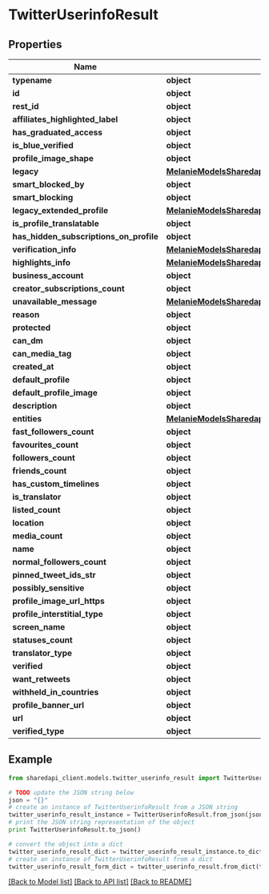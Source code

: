 # TwitterUserinfoResult


## Properties
Name | Type | Description | Notes
------------ | ------------- | ------------- | -------------
**typename** | **object** |  | [optional] 
**id** | **object** |  | [optional] 
**rest_id** | **object** |  | [optional] 
**affiliates_highlighted_label** | **object** |  | [optional] 
**has_graduated_access** | **object** |  | [optional] 
**is_blue_verified** | **object** |  | [optional] 
**profile_image_shape** | **object** |  | [optional] 
**legacy** | [**MelanieModelsSharedapiTwitterScreenNameLegacy**](MelanieModelsSharedapiTwitterScreenNameLegacy.md) |  | [optional] 
**smart_blocked_by** | **object** |  | [optional] 
**smart_blocking** | **object** |  | [optional] 
**legacy_extended_profile** | [**MelanieModelsSharedapiTwitterScreenNameLegacyExtendedProfile**](MelanieModelsSharedapiTwitterScreenNameLegacyExtendedProfile.md) |  | [optional] 
**is_profile_translatable** | **object** |  | [optional] 
**has_hidden_subscriptions_on_profile** | **object** |  | [optional] 
**verification_info** | [**MelanieModelsSharedapiTwitterScreenNameVerificationInfo**](MelanieModelsSharedapiTwitterScreenNameVerificationInfo.md) |  | [optional] 
**highlights_info** | [**MelanieModelsSharedapiTwitterScreenNameHighlightsInfo**](MelanieModelsSharedapiTwitterScreenNameHighlightsInfo.md) |  | [optional] 
**business_account** | **object** |  | [optional] 
**creator_subscriptions_count** | **object** |  | [optional] 
**unavailable_message** | [**MelanieModelsSharedapiTwitterScreenNameUnavailableMessage**](MelanieModelsSharedapiTwitterScreenNameUnavailableMessage.md) |  | [optional] 
**reason** | **object** |  | [optional] 
**protected** | **object** |  | [optional] 
**can_dm** | **object** |  | [optional] 
**can_media_tag** | **object** |  | [optional] 
**created_at** | **object** |  | [optional] 
**default_profile** | **object** |  | [optional] 
**default_profile_image** | **object** |  | [optional] 
**description** | **object** |  | [optional] 
**entities** | [**MelanieModelsSharedapiTwitterScreenNameEntities**](MelanieModelsSharedapiTwitterScreenNameEntities.md) |  | [optional] 
**fast_followers_count** | **object** |  | [optional] 
**favourites_count** | **object** |  | [optional] 
**followers_count** | **object** |  | [optional] 
**friends_count** | **object** |  | [optional] 
**has_custom_timelines** | **object** |  | [optional] 
**is_translator** | **object** |  | [optional] 
**listed_count** | **object** |  | [optional] 
**location** | **object** |  | [optional] 
**media_count** | **object** |  | [optional] 
**name** | **object** |  | [optional] 
**normal_followers_count** | **object** |  | [optional] 
**pinned_tweet_ids_str** | **object** |  | [optional] 
**possibly_sensitive** | **object** |  | [optional] 
**profile_image_url_https** | **object** |  | [optional] 
**profile_interstitial_type** | **object** |  | [optional] 
**screen_name** | **object** |  | [optional] 
**statuses_count** | **object** |  | [optional] 
**translator_type** | **object** |  | [optional] 
**verified** | **object** |  | [optional] 
**want_retweets** | **object** |  | [optional] 
**withheld_in_countries** | **object** |  | [optional] 
**profile_banner_url** | **object** |  | [optional] 
**url** | **object** |  | [optional] 
**verified_type** | **object** |  | [optional] 

## Example

```python
from sharedapi_client.models.twitter_userinfo_result import TwitterUserinfoResult

# TODO update the JSON string below
json = "{}"
# create an instance of TwitterUserinfoResult from a JSON string
twitter_userinfo_result_instance = TwitterUserinfoResult.from_json(json)
# print the JSON string representation of the object
print TwitterUserinfoResult.to_json()

# convert the object into a dict
twitter_userinfo_result_dict = twitter_userinfo_result_instance.to_dict()
# create an instance of TwitterUserinfoResult from a dict
twitter_userinfo_result_form_dict = twitter_userinfo_result.from_dict(twitter_userinfo_result_dict)
```
[[Back to Model list]](../README.md#documentation-for-models) [[Back to API list]](../README.md#documentation-for-api-endpoints) [[Back to README]](../README.md)


